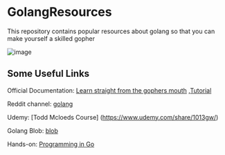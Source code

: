 # GolangResources

This repository contains popular resources about golang so that you can make yourself a skilled gopher 

![image](https://github.com/user-attachments/assets/65e1e5a1-e459-4ae7-aefb-1647b80301d3)

## Some Useful Links

Official Documentation: [Learn straight from the gophers mouth](https://golang.org/) ,[Tutorial](https://golang.org/doc/)

Reddit channel: [golang](https://www.reddit.com/r/golang/)

Udemy: [Todd Mcloeds Course] (https://www.udemy.com/share/1013gw/)

Golang Blob: [blob](https://blog.golang.org/) 

Hands-on: [Programming in Go](https://exercism.org/tracks/go)
